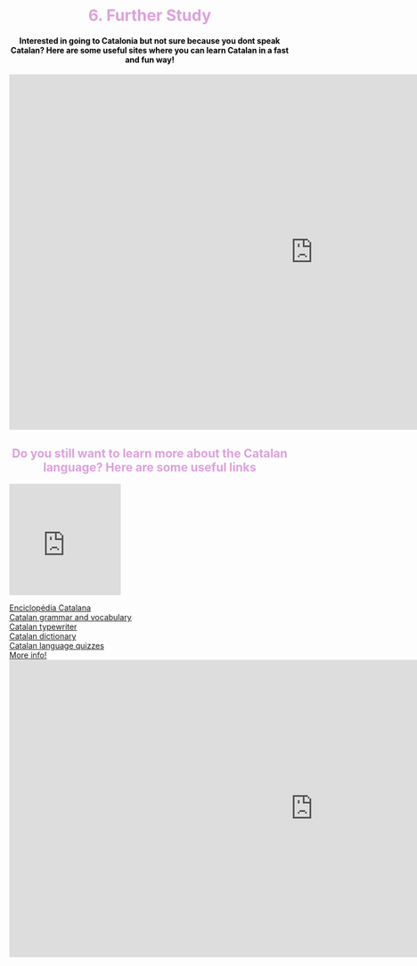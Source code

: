 <h1 style="color:plum;" align="center">6. Further Study</h1>

<h4 style="color:black;" align="center">Interested in going to Catalonia but not sure because you dont speak Catalan? Here are some useful sites where you can learn Catalan in a fast and fun way!</h4>

<iframe src="https://h5p.org/h5p/embed/475462" width="1090" height="638" frameborder="0" allowfullscreen="allowfullscreen"></iframe><script src="https://h5p.org/sites/all/modules/h5p/library/js/h5p-resizer.js" charset="UTF-8"></script>


<h2 style="color:plum;" align="center">Do you still want to learn more about the Catalan language? Here are some useful links</h2>

<iframe src="https://giphy.com/embed/jmqDdzDlVnAJi" width="200" height="200" frameBorder="0" class="giphy-embed" allowFullScreen></iframe><p>


<div><a href="http://www.diccionari.cat">Enciclopédia Catalana</a> </div>

<div><a href="http://mylanguages.org/learn_catalan.php">Catalan grammar and vocabulary</a></div>

<div><a href="https://dictionary.cambridge.org/dictionary/english-catalan/typewriter"> Catalan typewriter</a></div>

<div><a href="http://www.etranslator.ro/catalan-english-online-dictionary.php">Catalan dictionary</a></div>

<div><a href="https://www.transparent.com/learn-catalan/quizzes/lotw-quizzes/">Catalan language quizzes</a></div>

<div><a href="https://www.bbc.co.uk/news/world-europe-20345071">More info!</a></div>



<iframe src="https://h5p.org/h5p/embed/476754" width="1090" height="534" frameborder="0" allowfullscreen="allowfullscreen"></iframe><script src="https://h5p.org/sites/all/modules/h5p/library/js/h5p-resizer.js" charset="UTF-8"></script>



